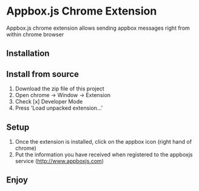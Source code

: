 Appbox.js Chrome Extension
==========================

Appbox.js chrome extension allows sending appbox messages right from within chrome browser

Installation
-------------

Install from source
-------------------

1. Download the zip file of this project
2. Open chrome -> Window -> Extension
3. Check [x] Developer Mode
4. Press 'Load unpacked extension...'



Setup
-----

1. Once the extension is installed, click on the appbox icon (right hand of chrome)
2. Put the information you have received when registered to the appboxjs service (http://www.appboxjs.com)

Enjoy
-----






